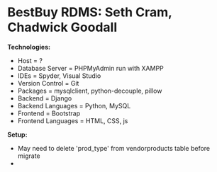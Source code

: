 # BestBuy RDMS: Seth Cram, Chadwick Goodall

**Technologies:**
- Host = ?
- Database Server = PHPMyAdmin run with XAMPP
- IDEs = Spyder, Visual Studio
- Version Control = Git
- Packages = mysqlclient, python-decouple, pillow
- Backend = Django
- Backend Languages = Python, MySQL 
- Frontend = Bootstrap
- Frontend Languages = HTML, CSS, js

**Setup:**
- May need to delete 'prod_type' from vendorproducts table before migrate
- 
